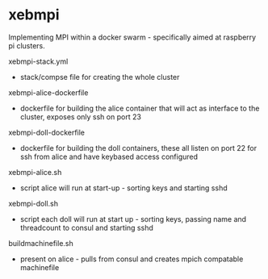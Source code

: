 # xebmpi
Implementing MPI within a docker swarm - specifically aimed at raspberry pi clusters.


xebmpi-stack.yml
  - stack/compse file for creating the whole cluster

xebmpi-alice-dockerfile 
  - dockerfile for building the alice container that will act as interface to the cluster, exposes only ssh on port 23

xebmpi-doll-dockerfile
  - dockerfile for building the doll containers, these all listen on port 22 for ssh from alice and have keybased access configured
 
xebmpi-alice.sh
  - script alice will run at start-up - sorting keys and starting sshd
  
xebmpi-doll.sh
  - script each doll will run at start up - sorting keys, passing name and threadcount to consul and starting sshd

buildmachinefile.sh
  - present on alice - pulls from consul and creates mpich compatable machinefile
  
  
